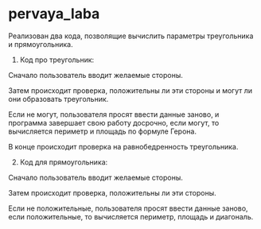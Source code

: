 # pervaya_laba
Реализован два кода, позволящие вычислить параметры треугольника и прямоугольника.

1) Код про треугольник:

Сначало пользователь вводит желаемые стороны.

Затем происходит проверка, положительны ли эти стороны и могут ли они образовать треугольник.

Если не могут, пользователя просят ввести данные заново, и программа завершает свою работу досрочно, если могут, то вычисляется периметр и площадь по формуле Герона.

В конце происходит проверка на равнобедренность треугольника.

2) Код для прямоугольника:

Сначало пользователь вводит желаемые стороны.

Затем происходит проверка, положительны ли эти стороны.

Если не положительные, пользователя просят ввести данные заново, если положительные, то вычисляется периметр, площадь и диагональ.
